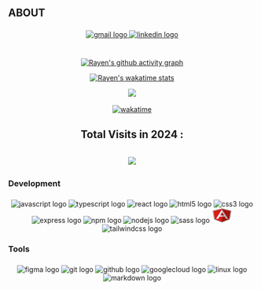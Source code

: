 <h2 align="left">ABOUT</h2>


###

<div align="center">
  <a href="mailto:aymenbouazra994@gmail.com?subject = Feedback&body = Message" target="_blank">
    <img src="https://img.shields.io/static/v1?message=Gmail&logo=gmail&label=&color=D14836&logoColor=white&labelColor=&style=for-the-badge" height="35" alt="gmail logo"  />
  </a>
  <a href="https://www.linkedin.com/in/aymen-bouazra" target="_blank">
    <img src="https://img.shields.io/static/v1?message=LinkedIn&logo=linkedin&label=&color=0077B5&logoColor=white&labelColor=&style=for-the-badge" height="35" alt="linkedin logo"  />
  </a>

</div>
<br>

###

<div align="center">

  

  [![Rayen's github activity graph](https://github-readme-activity-graph.vercel.app/graph?username=AymenBouazra&theme=react-dark)](https://github.com/rayen-brigui/github-readme-activity-graph)

  [![Rayen's wakatime stats](https://github-readme-stats.vercel.app/api/wakatime?username=AymenBouazra)](https://wakatime.com/@aymenbouazra)
  
  ![](https://github-profile-trophy.vercel.app/?username=AymenBouazra&theme=flat&no-frame=false&no-bg=false&margin-w=4)

[![wakatime](https://wakatime.com/badge/user/018d3795-67aa-45a1-8ec0-a9bd6af58da0.svg)](https://wakatime.com/@018d3795-67aa-45a1-8ec0-a9bd6af58da0)

</div>


###

<div align="center">
  <h2> Total Visits in 2024 :<h2>
  <img src="https://profile-counter.glitch.me/AymenBouazra/count.svg"  />
</div>

###

<h3 align="left">Development</h3>

###

<div align="center">
  <img src="https://cdn.jsdelivr.net/gh/devicons/devicon/icons/javascript/javascript-original.svg" height="30" width="42" alt="javascript logo"  />
  <img src="https://cdn.jsdelivr.net/gh/devicons/devicon/icons/typescript/typescript-plain.svg" height="30" width="42" alt="typescript logo"  />
  <img src="https://cdn.jsdelivr.net/gh/devicons/devicon/icons/react/react-original.svg" height="30" width="42" alt="react logo"  />
  <img src="https://cdn.jsdelivr.net/gh/devicons/devicon/icons/html5/html5-original.svg" height="30" width="42" alt="html5 logo"  />
  <img src="https://cdn.jsdelivr.net/gh/devicons/devicon/icons/css3/css3-original.svg" height="30" width="42" alt="css3 logo"  />
  <img src="https://cdn.jsdelivr.net/gh/devicons/devicon/icons/express/express-original.svg" height="30" width="42" alt="express logo"  />
  <img src="https://cdn.jsdelivr.net/gh/devicons/devicon/icons/npm/npm-original-wordmark.svg" height="30" width="42" alt="npm logo"  />
  <img src="https://cdn.jsdelivr.net/gh/devicons/devicon/icons/nodejs/nodejs-original.svg" height="30" width="42" alt="nodejs logo"  />
  <img src="https://cdn.jsdelivr.net/gh/devicons/devicon/icons/sass/sass-original.svg" height="30" width="42" alt="sass logo"  />
  <img src="https://github.com/devicons/devicon/blob/v2.15.1/icons/angularjs/angularjs-original.svg" height="30" width="42" alt="angular logo"  />
  <img src="https://cdn.jsdelivr.net/gh/devicons/devicon/icons/tailwindcss/tailwindcss-original-wordmark.svg" height="30" width="42" alt="tailwindcss logo"  />
</div>

###

<h3 align="left">Tools</h3>

###

<div align="center">
  <img src="https://cdn.jsdelivr.net/gh/devicons/devicon/icons/figma/figma-original.svg" height="30" width="42" alt="figma logo"  />
  <img src="https://cdn.jsdelivr.net/gh/devicons/devicon/icons/git/git-original.svg" height="30" width="42" alt="git logo"  />
  <img src="https://cdn.jsdelivr.net/gh/devicons/devicon/icons/github/github-original.svg" height="30" width="42" alt="github logo"  />
  <img src="https://cdn.jsdelivr.net/gh/devicons/devicon/icons/googlecloud/googlecloud-original.svg" height="30" width="42" alt="googlecloud logo"  />
  <img src="https://cdn.jsdelivr.net/gh/devicons/devicon/icons/linux/linux-original.svg" height="30" width="42" alt="linux logo"  />
  <img src="https://cdn.jsdelivr.net/gh/devicons/devicon/icons/markdown/markdown-original.svg" height="30" width="42" alt="markdown logo"  />
</div>

###
